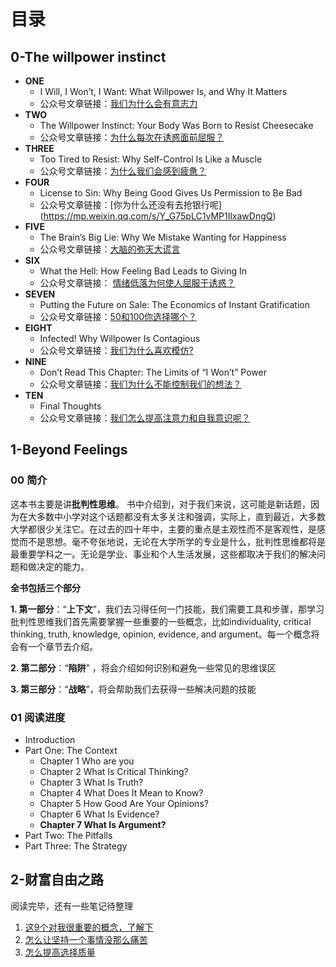 # 目录
## 0-The willpower instinct
* **ONE** 
    * I Will, I Won’t, I Want: What Willpower Is, and Why It Matters
    * 公众号文章链接：[我们为什么会有意志力](https://mp.weixin.qq.com/s/veLI-qk7UUyuI1U7KJuYTw)
* **TWO** 
    * The Willpower Instinct: Your Body Was Born to Resist Cheesecake
    * 公众号文章链接：[为什么每次在诱惑面前屈服？](https://mp.weixin.qq.com/s/7-TyGp84OWVVrGgzae-KJw)
* **THREE** 
    * Too Tired to Resist: Why Self-Control Is Like a Muscle
    * 公众号文章链接：[为什么我们会感到疲惫？](https://mp.weixin.qq.com/s/BIllGSbEHsm2iX7favZiJA)
* **FOUR**
    * License to Sin: Why Being Good Gives Us Permission to Be Bad
    * 公众号文章链接：[你为什么还没有去抢银行呢] (https://mp.weixin.qq.com/s/Y_G75pLC1vMP1IlxawDngQ)
* **FIVE** 
    * The Brain’s Big Lie: Why We Mistake Wanting for Happiness 
    * 公众号文章链接：[大脑的弥天大谎言](https://mp.weixin.qq.com/s/NpwTI9V8xAT5ZrFT9SkZiA)
* **SIX** 
    * What the Hell: How Feeling Bad Leads to Giving In
    * 公众号文章链接： [情绪低落为何使人屈服于诱惑？](https://mp.weixin.qq.com/s/qjcVGB--ytccEdu3lBMGNw)
* **SEVEN**
    * Putting the Future on Sale: The Economics of Instant Gratification
    * 公众号文章链接：[50和100你选择哪个？](https://mp.weixin.qq.com/s/uey3YZ75PoF_il3U48_Hwg)
* **EIGHT**
    * Infected! Why Willpower Is Contagious
    * 公众号文章链接：[我们为什么喜欢模仿?](https://mp.weixin.qq.com/s/fH1IvSM2tCAkxSTO6zxrLw)
* **NINE**
    * Don’t Read This Chapter: The Limits of “I Won’t” Power
    * 公众号文章链接：[我们为什么不能控制我们的想法？](https://mp.weixin.qq.com/s/XkUPA-hu5-opeou1V07VUQ)
* **TEN**
    * Final Thoughts
    * 公众号文章链接：[我们怎么提高注意力和自我意识呢？](https://mp.weixin.qq.com/s/d1Ik3Nv6f8tM2WP9oHY-hg)
 
## 1-Beyond Feelings

### 00 简介

这本书主要是讲**批判性思维**。
书中介绍到，对于我们来说，这可能是新话题，因为在大多数中小学对这个话题都没有太多关注和强调，实际上，直到最近，大多数大学都很少关注它。在过去的四十年中，主要的重点是主观性而不是客观性，是感觉而不是思想。毫不夸张地说，无论在大学所学的专业是什么，批判性思维都将是最重要学科之一。无论是学业、事业和个人生活发展，这些都取决于我们的解决问题和做决定的能力。

**全书包括三个部分**

**1. 第一部分**：“**上下文**”，我们去习得任何一门技能，我们需要工具和步骤，那学习批判性思维我们首先需要掌握一些重要的一些概念，比如individuality, critical thinking, truth, knowledge, opinion, evidence, and argument。每一个概念将会有一个章节去介绍。

**2. 第二部分**：“**陷阱**” ，将会介绍如何识别和避免一些常见的思维误区

**3. 第三部分**：“**战略**”，将会帮助我们去获得一些解决问题的技能

### 01 阅读进度
- Introduction
- Part One: The Context
  - Chapter 1 Who are you
  - Chapter 2 What Is Critical Thinking?
  - Chapter 3 What Is Truth?
  - Chapter 4 What Does It Mean to Know?
  - Chapter 5 How Good Are Your Opinions?
  - Chapter 6 What Is Evidence?
  - **Chapter 7 What Is Argument?**
- Part Two: The Pitfalls
- Part Three: The Strategy

## 2-财富自由之路
阅读完毕，还有一些笔记待整理
1.  [这9个对我很重要的概念，了解下 ](https://mp.weixin.qq.com/s/bMCxp4K-XIiclLZPW_6OEA)
2. [怎么让坚持一个事情没那么痛苦](https://mp.weixin.qq.com/s/h2lyrmnZgV-bYD9K7az1DQ)
3.  [怎么提高选择质量](https://mp.weixin.qq.com/s/We_26rWICeWGk3I25nmhZA)
